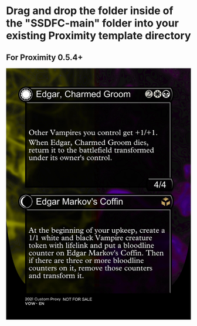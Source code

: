 # Drag and drop the folder inside of the "SSDFC-main" folder into your existing Proximity template directory

## For Proximity 0.5.4+


![alt text](https://github.com/myojin223/SSDFC/blob/main/SSDFC/Preview%20Images/%5BPreview%5D%20Edgar%2C%20Charmed%20Groom%20%26%20Edgar%20Markov's%20Coffin%20(SSDFC).jpg?raw=true)